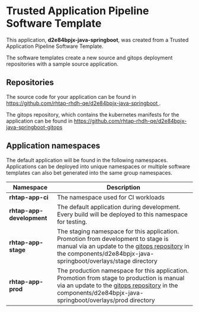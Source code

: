 # Trusted Application Pipeline Software Template

This application, **d2e84bpjx-java-springboot**, was created from a Trusted Application Pipeline Software Template.

The software templates create a new source and gitops deployment repositories with a sample source application. 

## Repositories

The source code for your application can be found in [https://github.com/rhtap-rhdh-qe/d2e84bpjx-java-springboot ](https://github.com/rhtap-rhdh-qe/d2e84bpjx-java-springboot ).
 
The gitops repository, which contains the kubernetes manifests for the application can be found in 
[https://github.com/rhtap-rhdh-qe/d2e84bpjx-java-springboot-gitops ](https://github.com/rhtap-rhdh-qe/d2e84bpjx-java-springboot-gitops ) 

## Application namespaces 

The default application will be found in the following namespaces. Applications can be deployed into unique namespaces or multiple software templates can also bet generated into the same group namespaces.  

|  Namespace   |  Description   |  
| -------- | -------- |
| **rhtap-app-ci** | The namespace used for CI workloads |
| **rhtap-app-development** | The default application during development. Every build will be deployed to this namespace for testing. |
| **rhtap-app-stage** | The staging namespace for this application. Promotion from development to stage is manual via an update to the [gitops repository](https://github.com/rhtap-rhdh-qe/d2e84bpjx-java-springboot-gitops ) in the components/d2e84bpjx-java-springboot/overlays/stage directory |
| **rhtap-app-prod** | The production namespace for this application. Promotion from stage to production is manual via an update to the [gitops repository](https://github.com/rhtap-rhdh-qe/d2e84bpjx-java-springboot-gitops ) in the components/d2e84bpjx-java-springboot/overlays/prod directory |